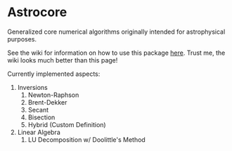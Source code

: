 # Astrocore

Generalized core numerical algorithms originally intended for astrophysical purposes.

See the wiki for information on how to use this package [here](https://github.com/RandomKiddo/astrocore/wiki). Trust me, the wiki looks much better than this page!

Currently implemented aspects:

1. Inversions
   1. Newton-Raphson
   2. Brent-Dekker
   3. Secant
   4. Bisection
   5. Hybrid (Custom Definition)
2. Linear Algebra
   1. LU Decomposition w/ Doolittle's Method